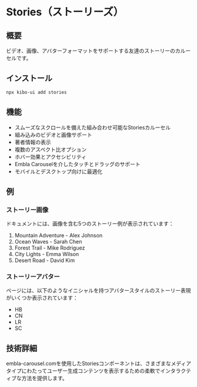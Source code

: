 # Stories（ストーリーズ）

## 概要
ビデオ、画像、アバターフォーマットをサポートする友達のストーリーのカルーセルです。

## インストール
```bash
npx kibo-ui add stories
```

## 機能
- スムーズなスクロールを備えた組み合わせ可能なStoriesカルーセル
- 組み込みのビデオと画像サポート
- 著者情報の表示
- 複数のアスペクト比オプション
- ホバー効果とアクセシビリティ
- Embla Carouselを介したタッチとドラッグのサポート
- モバイルとデスクトップ向けに最適化

## 例

### ストーリー画像
ドキュメントには、画像を含む5つのストーリー例が表示されています：
1. Mountain Adventure - Alex Johnson
2. Ocean Waves - Sarah Chen
3. Forest Trail - Mike Rodriguez
4. City Lights - Emma Wilson
5. Desert Road - David Kim

### ストーリーアバター
ページには、以下のようなイニシャルを持つアバタースタイルのストーリー表現がいくつか表示されています：
- HB
- CN
- LR
- SC

## 技術詳細
embla-carousel.comを使用したStoriesコンポーネントは、さまざまなメディアタイプにわたってユーザー生成コンテンツを表示するための柔軟でインタラクティブな方法を提供します。
